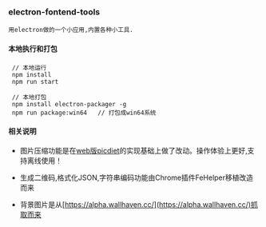 ### electron-fontend-tools
    用electron做的一个小应用,内置各种小工具.

#### 本地执行和打包
```
 // 本地运行
 npm install
 npm run start

 // 本地打包
 npm install electron-packager -g
 npm run package:win64   // 打包成win64系统
```

#### 相关说明

 * 图片压缩功能是在[web版picdiet](https://www.picdiet.com/zh-cn)的实现基础上做了改动。操作体验上更好,支持离线使用！

 * 生成二维码,格式化JSON,字符串编码功能由Chrome插件FeHelper移植改造而来

 * 背景图片是从[https://alpha.wallhaven.cc/](https://alpha.wallhaven.cc/)抓取而来